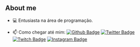 ## About me

- 💻 Entusiasta na área de programação.

<!--
<h3> ⚙️  GitHub Analytics </h3>
  
 <a href="https://github.com/playboynkz">
   <img height="180em" src="https://github-readme-stats.vercel.app/api?username=playboynkz&theme=react&show_icons=true" style"max-width: 100%;" /> 
  <img height="180em" src="https://github-readme-stats.vercel.app/api/top-langs/?username=playboynkz&theme=react&layout=compact" style"max-width: 100%;" />  
  <img height="180em" src="https://github-readme-stats.vercel.app/api/wakatime?username=playboynkz&theme=react" style"max-width: 100%;" />
  <img height="180em" src="https://github-readme-stats.vercel.app/api/wakatime?username=playboynkz&theme=react&layout=compact" style"max-width: 100%;" />
</a> -->

- 📫 Como chegar até mim: [![Github Badge](https://img.shields.io/badge/-Github-000?style=flat-square&logo=Github&logoColor=white&link=https://github.com/playboynkz)](https://github.com/playboynkz)
[![Twitter Badge](https://img.shields.io/badge/-Twitter-blue?style=flat-square&logo=Twitter&logoColor=white&link=https://twitter.com/playboynkz)](https://twitter.com/playboynkz)
[![Twitch Badge](https://img.shields.io/badge/-Twitch-purple?style=flat-square&logo=Twitch&logoColor=white&link=https://twitch.com/playboynkz)](https://www.twitch.tv/playboynkz)
[![Instagram Badge](https://img.shields.io/badge/-Instagram-C13584?style=flat-square&labelColor=C13584&logo=instagram&logoColor=white&link=https://www.instagram.com/playboynk/)](https://www.instagram.com/playboynk/)
